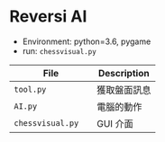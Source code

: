 # Reversi AI

- Environment: python=3.6, pygame 
- run: `chessvisual.py`

| File               | Description  |
| ------------------ | ------------ |
| `tool.py`          | 獲取盤面訊息 |
| `AI.py`            | 電腦的動作   |
| `chessvisual.py  ` | GUI 介面     |



```python

```
